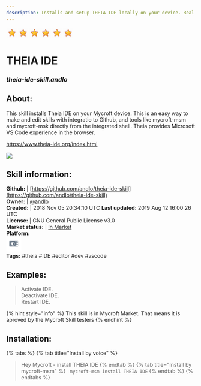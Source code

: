 ```yaml
---  
description: Installs and setup THEIA IDE locally on your device. Real VS Code experience  
---  
```

![](../.gitbook/assets/star.png)![](../.gitbook/assets/star.png)![](../.gitbook/assets/star.png)![](../.gitbook/assets/star.png)![](../.gitbook/assets/star.png)![](../.gitbook/assets/star.png)  
# THEIA IDE  
### _theia-ide-skill.andlo_  
## About:  
This skill installs Theia IDE on your Mycroft device. This is an easy way to make and edit skills
with integratio to Github, and tools like mycroft-msm and mycroft-msk directly from the integrated
shell.
Theia provides Microsoft VS Code experience in the browser.

https://www.theia-ide.org/index.html

<img src='screenshot.png' card_color='#40DBB0' width=800 style='vertical-align:bottom'/>

## Skill information:  
**Github:** | [https://github.com/andlo/theia-ide-skill](https://github.com/andlo/theia-ide-skill)  
**Owner:** | [@andlo](https://github.com/andlo)  
**Created:** | 2018 Nov 05 20:34:10 UTC  **Last updated:** 2019 Aug 12 16:00:26 UTC  
**License:** | GNU General Public License v3.0  
**Market status:** | [In Market](https://market.mycroft.ai/skill/theia-ide)  
**Platform:**  
 ![](../.gitbook/assets/picroft-icon.png)   
**Tags:** \#theia \#IDE \#editor \#dev \#vscode   
## Examples:  
> Activate IDE.  
> Deactivate IDE.  
> Restart IDE.  
  
{% hint style="info" %}
This skill is in Mycroft Market. That means it is aproved by the Mycroft Skill testers
{% endhint %}
    
## Installation:  
{% tabs %}
{% tab title="Install by voice" %}
> Hey Mycroft - install THEIA IDE
{% endtab %}
  {% tab title="Install by mycroft-msm" %}
``` mycroft-msm install THEIA IDE```
{% endtab %}
  {% endtabs %}
  